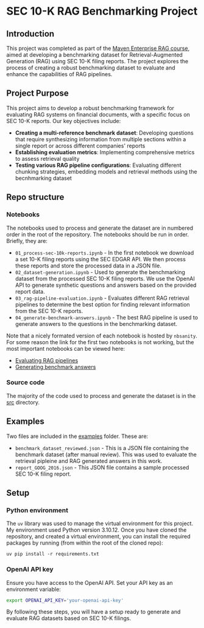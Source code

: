 # SEC 10-K RAG Benchmarking Project

## Introduction

This project was completed as part of the [Maven Enterprise RAG course](https://maven.com/boring-bot/advanced-llm), aimed at developing a benchmarking dataset for Retrieval-Augmented Generation (RAG) using SEC 10-K filing reports. The project explores the process of creating a robust benchmarking dataset to evaluate and enhance the capabilities of RAG pipelines.

## Project Purpose

This project aims to develop a robust benchmarking framework for evaluating RAG systems on financial documents, with a specific focus on SEC 10-K reports. Our key objectives include:

- **Creating a multi-reference benchmark dataset**: Developing questions that require synthesizing information from multiple sections within a single report or across different companies' reports
- **Establishing evaluation metrics**: Implementing comprehensive metrics to assess retrieval quality
- **Testing various RAG pipeline configurations**: Evaluating different chunking strategies, embedding models and retrieval methods using the becnhmarking dataset

## Repo structure

### Notebooks

The notebooks used to process and generate the dataset are in numbered order in the root of the repository. The notebooks should be run in order. Briefly, they are:

* `01_process-sec-10k-reports.ipynb` - In the first notebook we download  a set 10-K filing reports using the SEC EDGAR API. We then process these reports and store the processed data in a JSON file.
* `02_dataset-generation.ipynb` - Used to generate the benchmarking dataset from the processed SEC 10-K filing reports. We use the OpenAI API to generate synthetic questions and answers based on the provided report data.
* `03_rag-pipeline-evaluation.ipynb` - Evaluates different RAG retrieval pipelines to determine the best option for finding relevant information from the SEC 10-K reports.
* `04_generate-benchmark-answers.ipynb` - The best RAG pipeline is used to generate answers to the questions in the benchmarking dataset.

Note that a nicely formated version of each notebook is hosted by `nbsanity`. For some reason the link for the first two notebooks is not working, but the most important notebooks can be viewed here:

* [Evaluating RAG pipelines](https://nbsanity.com/static/eafd0f413950bf4cabdac0b12ea80b4e/03_rag-pipelines-evaluation.html)
* [Generating benchmark answers](https://nbsanity.com/static/ac3844551deda30d709f2614a9a25c97/04_generate-benchmark-answers.html)


### Source code

The majority of the code used to process and generate the dataset is in the [src](src) directory.


## Examples

Two files are included in the [examples](examples) folder. These are:

* `benchmark_dataset_reviewed.json` - This is a JSON file containing the benchmark dataset (after manual review). This was used to evaluate the retrieval pipleine and RAG generated answers in this work.
* `report_GOOG_2016.json` - This JSON file contains a sample processed SEC 10-K filing report.

## Setup

### Python environment

The `uv` library was used to manage the virtual environment for this project. My environment used Python version 3.10.12. Once you have cloned the repository, and created a virtual environment, you can install the required packages by running (from within the root of the cloned repo):

`uv pip install -r requirements.txt`

### OpenAI API key

Ensure you have access to the OpenAI API. Set your API key as an environment variable:
   ```bash
   export OPENAI_API_KEY='your-openai-api-key'
   ```

By following these steps, you will have a setup ready to generate and evaluate RAG datasets based on SEC 10-K filings.
